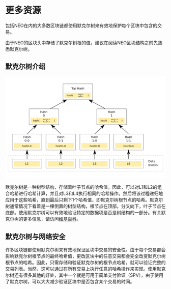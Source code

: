 # 更多资源
包括NEO在内的大多数区块链都使用默克尔树来有效地保护每个区块中包含的交易。

由于NEO的区块头中存储了默克尔树根的值，建议在阅读NEO区块结构之前先熟悉默克尔树。

## 默克尔树介绍

![](merkle-tree.png)

默克尔树是一种树型结构，存储着叶子节点的哈希值。因此，可以对L1和L2的组合哈希进行哈希计算，并且对L3和L4执行相同的哈希操作。然后将该过程递归地应用于这些哈希，直到最后只剩下1个哈希值，即默克尔树根节点的哈希。默克尔树通常情况下看着是一棵倒置的树型结构，根节点在顶部，分叉向下，叶子节点在底部。使用默克尔树可以有效地验证特定的数据项是否是树结构的一部分。有关默克尔树的更多信息，请访问[维基百科](https://en.wikipedia.org/wiki/merkle-tree)。

## 默克尔树与网络安全

许多区块链都使用默克尔树来有效地保证区块中交易的安全性。由于每个交易都会影响默克尔树根节点的最终哈希值，更改区块中的任意交易都会完全改变默克尔树根节点的哈希。因此，只需存储和验证默克尔树的根节点哈希，就可以验证完整的交易列表。当然，这可以通过在所有交易上执行任意的哈希操作来实现。使用默克尔树还有很多其他的好处，其中一个就是可用于简单支付验证（SPV），由于使用了默克尔树，可以大大减少验证区块中是否包含某个交易的时间。

